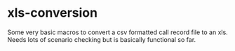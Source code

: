 xls-conversion
==============

Some very basic macros to convert a csv formatted call record file to an xls.
Needs lots of scenario checking but is basically functional so far.

